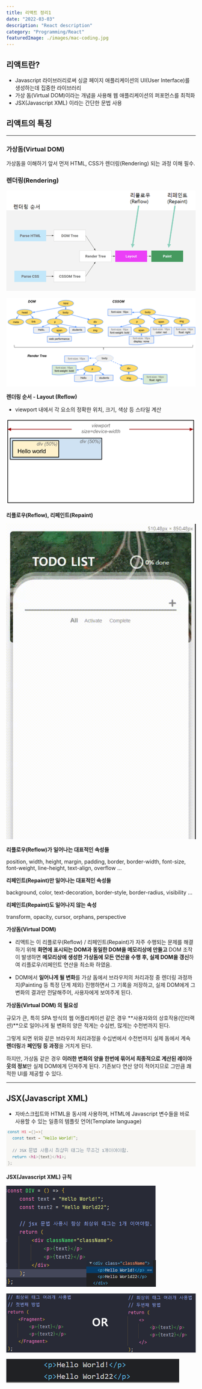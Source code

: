 ```yaml
---
title: 리액트 정리1
date: "2022-03-03"
description: "React description"
category: "Programming/React"
featuredImage: ./images/mac-coding.jpg
---
```


## 리액트란?

- Javascript 라이브러리로써 싱글 페이지 애플리케이션의 UI(User Interface)를 생성하는데 집중한 라이브러리
- 가상 돔(Virtual DOM)이라는 개념을 사용해 웹 애플리케이션의 퍼포먼스를 최적화
- JSX(Javascript XML) 이라는 간단한 문법 사용

## 리액트의 특징

---

### 가상돔(Virtual DOM)

가상돔을 이해하기 앞서 먼저 HTML, CSS가 렌더링(Rendering) 되는 과정 이해 필수.


### **렌더링(Rendering)**

![Untitled.png](images/cleanUp/Untitled.png)

![render-tree-construction.png](images/cleanUp/render-tree-construction.png)

**렌더링 순서 - Layout (Reflow)**

- viewport 내에서 각 요소의 정확한 위치, 크기, 색상 등 스타일 계산

![0_1ZVisC80ge0AllX4.png](images/cleanUp/0_1ZVisC80ge0AllX4.png)

**리플로우(Reflow), 리페인트(Repaint)**

![testVideo.gif](images/cleanUp/testVideo.gif)

**리플로우(Reflow)가 일어나는 대표적인 속성들**

position, width, height, margin, padding, border, border-width, font-size, font-weight,        line-height, text-align, overflow ...

**리페인트(Repaint)만 일어나는 대표적인 속성들**

background, color, text-decoration, border-style, border-radius, visibility ...

**리페인트(Repaint)도 일어나지 않는 속성**

transform, opacity, cursor, orphans, perspective

**가상돔(Virtual DOM)**

- 리액트는 이 리플로우(Reflow) / 리페인트(Repaint)가 자주 수행되는 문제를 해결하기 위해 **화면에 표시되는 DOM과 동일한 DOM을 메모리상에 만들고** DOM 조작이 발생하면 **메모리상에 생성한 가상돔에 모든 연산을 수행 후, 실제 DOM을 갱신**하여 리플로우/리페인트 연산을 최소화 하였음.

- DOM에서 **일어나게 될 변화**를 가상 돔에서 브라우저의  처리과정 중 렌더링 과정까지(Painting 등 특정 단계 제외) 진행하면서 그 기록을 저장하고, 실제 DOM에게 그 변화의 결과만 전달해주어, 사용자에게 보여주게 된다.

**가상돔(Virtual DOM) 의 필요성**

규모가 큰, 특히 SPA 방식의 웹 어플리케이션 같은 경우 **사용자와의 상호작용(인터랙션)**으로 일어나게 될 변화의 양은 적게는 수십번, 많게는 수천번까지 된다.

그렇게 되면 위와 같은 브라우저 처리과정을 수십번에서 수천번까지 실제 돔에서 계속 **렌더링**과 **페인팅 등 과정**을 거치게 된다.

하지만, 가상돔 같은 경우 **이러한 변화의 양을 한번에 묶어서 최종적으로 계산된 레이아웃의 정보**만 실제 DOM에게 던져주게 된다. 기존보다 연산 양이 적어지므로 그만큼 쾌적한 UI를 제공할 수 있다.

***

## JSX(Javascript XML)

- 자바스크립트와 HTML을 동시에 사용하며, HTML에 Javascript 변수들을 바로 사용할 수 있는 일종의 템플릿 언어(Template language)

![Untitled](images/cleanUp/Untitled1.png)

**JSX(Javascript XML) 규칙**

![Untitled](images/cleanUp/Untitled2.png)

![Untitled](images/cleanUp/Untitled3.png)

![Untitled](images/cleanUp/Untitled4.png)

